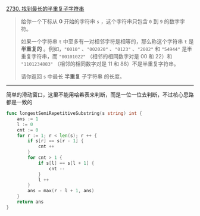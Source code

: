 [2730. 找到最长的半重复子字符串](https://leetcode.cn/problems/find-the-longest-semi-repetitive-substring/)

> 给你一个下标从 **0** 开始的字符串 `s` ，这个字符串只包含 `0` 到 `9` 的数字字符。
>
> 如果一个字符串 `t` 中至多有一对相邻字符是相等的，那么称这个字符串 `t` 是 **半重复的** 。例如，`"0010"` 、`"002020"` 、`"0123"` 、`"2002"` 和 `"54944"` 是半重复字符串，而 `"00101022"` （相邻的相同数字对是 00 和 22）和 `"1101234883"` （相邻的相同数字对是 11 和 88）不是半重复字符串。
>
> 请你返回 `s` 中最长 **半重复** 子字符串 的长度。

---

简单的滑动窗口，这里不能用哈希表来判断，而是一位一位去判断，不过核心思路都是一致的

```go
func longestSemiRepetitiveSubstring(s string) int {
    ans := 1
    l := 0
    cnt := 0
    for r := 1; r < len(s); r ++ {
        if s[r] == s[r - 1] {
            cnt ++
        }
        for cnt > 1 {
            if s[l] == s[l + 1] {
                cnt --
            }
            l ++
        }
        ans = max(r - l + 1, ans)
    }
    return ans
}
```

